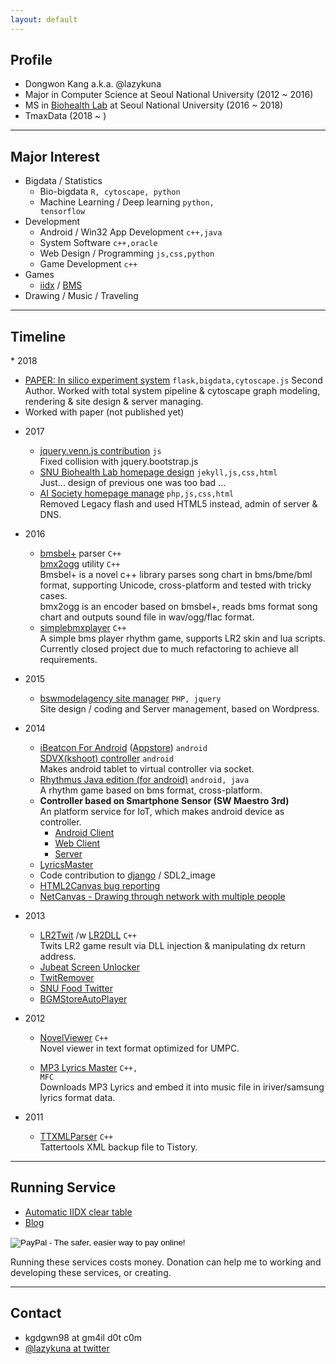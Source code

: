 ```yaml
---
layout: default
---
```



## Profile
* Dongwon Kang a.k.a. @lazykuna
* Major in Computer Science at Seoul National University (2012 ~ 2016)
* MS in [Biohealth Lab](http://biohealth.snu.ac.kr/members/dongwon_kang.html) at Seoul National University (2016 ~ 2018)
* TmaxData (2018 ~ )

---

## Major Interest
* Bigdata / Statistics
  - Bio-bigdata <code>R, cytoscape, python</code>
  - Machine Learning / Deep learning <code>python, tensorflow</code>
* Development
  - Android / Win32 App Development <code>c++,java</code>
  - System Software <code>c++,oracle</code>
  - Web Design / Programming <code>js,css,python</code>
  - Game Development <code>c++</code>
* Games
  - [iidx](http://iidx.me/kuna) / [BMS](http://stairway.sakura.ne.jp/bms/LunaticRave2/?contents=player&page=31478)
* Drawing / Music / Traveling

---

## Timeline

<div class="md-blueprint" markdown="1">
* <time>2018</time>

  - [PAPER: In silico experiment system](https://www.sciencedirect.com/science/article/pii/S104620231830001X) <code>flask,bigdata,cytoscape.js</code>
    Second Author. Worked with total system pipeline & cytoscape graph modeling, rendering & site design & server managing.
  - Worked with paper (not published yet)

* <time>2017</time>

  - [jquery.venn.js contribution](https://github.com/sidoh/venn/pull/1) <code>js</code>  
    Fixed collision with jquery.bootstrap.js
  - [SNU Biohealth Lab homepage design](http://biohealth.snu.ac.kr) <code>jekyll,js,css,html</code>  
    Just... design of previous one was too bad ...
  - [AI Society homepage manage](http://aisociety.kr) <code>php,js,css,html</code>  
    Removed Legacy flash and used HTML5 instead, admin of server & DNS.

* <time>2016</time>

  - [bmsbel+](https://github.com/kuna/bmsbelplus) parser <code>C++</code>  
    [bmx2ogg](https://github.com/kuna/bmx2ogg) utility <code>C++</code>  
    Bmsbel+ is a novel c++ library parses song chart in bms/bme/bml format, supporting Unicode, cross-platform and tested with tricky cases.  
    bmx2ogg is an encoder based on bmsbel+, reads bms format song chart and outputs sound file in wav/ogg/flac format.
  - [simplebmxplayer](https://github.com/kuna/simplebmxplayer) <code>C++</code>  
    A simple bms player rhythm game, supports LR2 skin and lua scripts. Currently closed project due to much refactoring to achieve all requirements.

* <time>2015</time>

  - [bswmodelagency site manager](http://www.bswmodelagency.com/) <code>PHP, jquery</code>  
    Site design / coding and Server management, based on Wordpress.

* <time>2014</time>

  - [iBeatcon For Android](https://github.com/kuna/iBeatConAndroid) ([Appstore](https://t.co/CyEK0kf5ff)) <code>android</code>  
    [SDVX(kshoot) controller](https://github.com/kuna/KShootController) <code>android</code>  
    Makes android tablet to virtual controller via socket.
  - [Rhythmus Java edition (for android)](https://github.com/kuna/Rhythmus_java) <code>android, java</code>  
    A rhythm game based on bms format, cross-platform.
  - **Controller based on Smartphone Sensor (SW Maestro 3rd)**  
    An platform service for IoT, which makes android device as controller.
    - [Android Client](https://github.com/kuna/game_controller_client)
    - [Web Client](https://github.com/kuna/controller_client_web)
    - [Server](https://github.com/kuna/controller_server)
  - [LyricsMaster](https://github.com/kuna/LyricsMaster)  
  - Code contribution to [django](https://github.com/django/django/pull/5903) / SDL2_image  
  - [HTML2Canvas bug reporting](https://github.com/niklasvh/html2canvas/issues/581)
  - [NetCanvas - Drawing through network with multiple people](https://github.com/kuna/netcanvas_croquis)

* <time>2013</time>

  - [LR2Twit](https://github.com/kuna/LR2Twit) /w [LR2DLL](https://github.com/kuna/game_controller_client) <code>C++</code>  
    Twits LR2 game result via DLL injection & manipulating dx return address.
  - [Jubeat Screen Unlocker](https://github.com/kuna/LR2Twit)
  - [TwitRemover](https://github.com/kuna/TweetRemover)
  - [SNU Food Twitter](https://github.com/kuna/SNUFood_Twitter)
  - [BGMStoreAutoPlayer](https://github.com/kuna/BGMStoreAutoPlayer)

* <time>2012</time>

  - [NovelViewer](https://github.com/kuna/NovelViewer) <code>C++</code>  
    Novel viewer in text format optimized for UMPC.

  - [MP3 Lyrics Master](http://kuna.wo.tc/1245) <code>C++, MFC</code>  
    Downloads MP3 Lyrics and embed it into music file in iriver/samsung lyrics format data.

* <time>2011</time>

  - [TTXMLParser](http://kuna.wo.tc/1092) <code>C++</code>  
    Tattertools XML backup file to Tistory.

</div>

---

## Running Service
* [Automatic IIDX clear table](http://iidx.insane.pe.kr)
* [Blog](http://blog.insane.pe.kr)

<form action="https://www.paypal.com/cgi-bin/webscr" method="post" target="_top">
<input type="hidden" name="cmd" value="_s-xclick">
<input type="hidden" name="hosted_button_id" value="JJYXVGF6FJ2DC">
<input type="image" src="https://www.paypalobjects.com/en_US/i/btn/btn_donateCC_LG.gif" border="0" name="submit" alt="PayPal - The safer, easier way to pay online!">
<img alt="" border="0" src="https://www.paypalobjects.com/ko_KR/i/scr/pixel.gif" width="1" height="1">
</form>

Running these services costs money. Donation can help me to working and developing these services, or creating.

---

## Contact
* kgdgwn98 at gm4il d0t c0m
* [@lazykuna at twitter](http://twitter.com/lazykuna)

